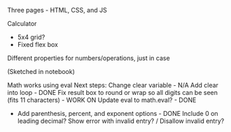 Three pages - HTML, CSS, and JS

Calculator
- 5x4 grid?
- Fixed flex box

Different properties for numbers/operations, just in case

(Sketched in notebook)


Math works using eval
Next steps:
Change clear variable - N/A
Add clear into loop - DONE
Fix result box to round or wrap so all digits can be seen (fits 11 characters) - WORK ON
Update eval to math.eval? - DONE
- Add parenthesis, percent, and exponent options - DONE
Include 0 on leading decimal?
Show error with invalid entry? / Disallow invalid entry?
